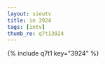 ```yaml
--- 
layout: sieutv
title: in 3924
tags: [intv]
thumb_re: q7t13924
---
```

{% include q7t1 key="3924" %} 
